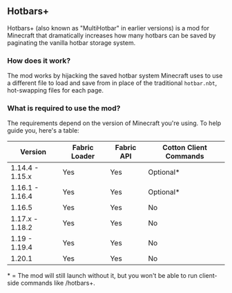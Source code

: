 ## Hotbars+
Hotbars+ (also known as "MultiHotbar" in earlier versions) is a mod for Minecraft that dramatically increases how many hotbars can be saved by paginating the vanilla hotbar storage system.

### How does it work?
The mod works by hijacking the saved hotbar system Minecraft uses to use a different file to load and save from in place of the traditional `hotbar.nbt`, hot-swapping files for each page.

### What is required to use the mod?
The requirements depend on the version of Minecraft you're using. To help guide you, here's a table:

| Version            | Fabric Loader | Fabric API | Cotton Client Commands |
|--------------------| ------------- | ---------- | ---------------------- |
| 1.14.4 - 1.15.x    | Yes           | Yes        | Optional*              |
| 1.16.1 - 1.16.4    | Yes           | Yes        | Optional*              |
| 1.16.5             | Yes           | Yes        | No                     |
| 1.17.x - 1.18.2    | Yes           | Yes        | No                     |
| 1.19 - 1.19.4      | Yes           | Yes        | No                     |
| 1.20.1             | Yes           | Yes        | No                     |

\* = The mod will still launch without it, but you won't be able to run client-side commands like /hotbars+.
